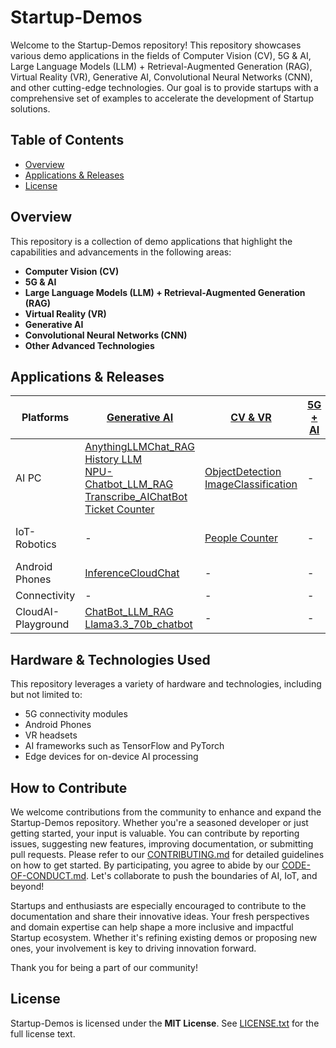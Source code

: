 # Startup-Demos
Welcome to the Startup-Demos repository! This repository showcases various demo applications in the fields of Computer Vision (CV), 5G & AI, Large Language Models (LLM) + Retrieval-Augmented Generation (RAG), Virtual Reality (VR), Generative AI, Convolutional Neural Networks (CNN), and other cutting-edge technologies. Our goal is to provide startups with a comprehensive set of examples to accelerate the development of Startup solutions.

## Table of Contents
- [Overview](#overview)
- [Applications & Releases](#applications--releases)
- [License](#license)

## Overview
This repository is a collection of demo applications that highlight the capabilities and advancements in the following areas:
- **Computer Vision (CV)**
- **5G & AI**
- **Large Language Models (LLM) + Retrieval-Augmented Generation (RAG)**
- **Virtual Reality (VR)**
- **Generative AI**
- **Convolutional Neural Networks (CNN)**
- **Other Advanced Technologies**


## Applications & Releases

| Platforms | [Generative AI](./GenAI/) | [CV & VR](./CV_VR/) | [5G + AI](./5G%2BAI/) | [Others](./Others/) |
| --- | --- | --- | --- | --- |
| AI PC | [AnythingLLMChat_RAG](./GenAI/AI_PC/AnythingLLMChat_RAG/)<br>[History LLM](./GenAI/AI_PC/History_LLM/) <br>[NPU-Chatbot_LLM_RAG](./GenAI/AI_PC/NPU-ChatBot_LLM_RAG/) <br>[Transcribe_AIChatBot](./GenAI/AI_PC/Transcribe_AIChatBot/) <br>[Ticket Counter](./GenAI/AI_PC/Ticket_Counter) | [ObjectDetection](./CV_VR/AI_PC/ObjectDetection) <br>[ImageClassification](./CV_VR/AI_PC/ImageClassification)| - | - |
| IoT-Robotics | - | [People Counter](./CV_VR/IoT-Robotics/people_detection/) | - | [Data Payload Monitor](./Others/IoT-Robotics/Data_Payload_Monitor/) |
| Android Phones | [InferenceCloudChat](./GenAI/Android/InferenceCloudChat/)  | - | - | - |
| Connectivity | - | - | - | - |
| CloudAI-Playground <br>| [ChatBot_LLM_RAG](./GenAI/CloudAI-Playground/ChatBot_LLM_RAG/) <br>[Llama3.3_70b_chatbot](./GenAI/CloudAI-Playground/llama3.3_70b_chatbot/)| - <br>| - <br>| - <br>|

## Hardware & Technologies Used

This repository leverages a variety of hardware and technologies, including but not limited to:
- 5G connectivity modules
- Android Phones
- VR headsets
- AI frameworks such as TensorFlow and PyTorch
- Edge devices for on-device AI processing

## How to Contribute

We welcome contributions from the community to enhance and expand the Startup-Demos repository. Whether you're a seasoned developer or just getting started, your input is valuable. You can contribute by reporting issues, suggesting new features, improving documentation, or submitting pull requests. Please refer to our [CONTRIBUTING.md](CONTRIBUTING.md) for detailed guidelines on how to get started. By participating, you agree to abide by our [CODE-OF-CONDUCT.md](CODE-OF-CONDUCT.md). Let's collaborate to push the boundaries of AI, IoT, and beyond!

Startups and enthusiasts are especially encouraged to contribute to the documentation and share their innovative ideas. Your fresh perspectives and domain expertise can help shape a more inclusive and impactful Startup ecosystem. Whether it's refining existing demos or proposing new ones, your involvement is key to driving innovation forward.

Thank you for being a part of our community!

## License
Startup-Demos is licensed under the **MIT License**. See [LICENSE.txt](LICENSE.txt) for the full license text.
